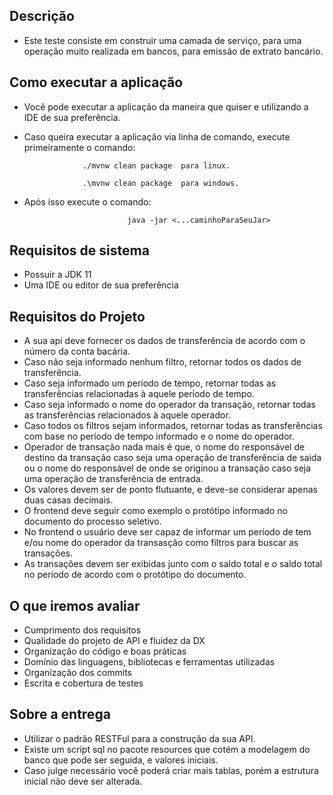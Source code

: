 ## Descrição 

- Este teste consiste em construir uma camada de serviço, para uma operação muito realizada em bancos, para emissão de extrato bancário.


## Como executar a aplicação 

- Você pode executar a aplicação da maneira que quiser e utilizando a IDE de sua preferência. 
- Caso queira executar a aplicação via linha de comando, execute primeiramente o comando:

                   ./mvnw clean package  para linux.

                   .\mvnw clean package  para windows.
- Após isso execute o comando: 

                             java -jar <...caminhoParaSeuJar>

## Requisitos de sistema

- Possuir a JDK 11 
- Uma IDE ou editor de sua preferência

## Requisitos do Projeto

- A sua api deve fornecer os dados de transferência de acordo com o número da conta bacária.
- Caso não seja informado nenhum filtro, retornar  todos os dados de transferência.
- Caso seja informado um período de tempo, retornar todas as transferências relacionadas à aquele período de tempo.
- Caso seja informado o nome do operador da transação, retornar todas as transferências relacionados à aquele operador.
- Caso todos os filtros sejam informados, retornar todas as transferências com base no período de tempo informado e o nome do operador.
- Operador de transação nada mais é que, o nome do responsável de destino da transação caso seja uma operação de transferência de saida ou o nome do responsável de onde se originou a transação caso seja uma operação de transferência de entrada.
- Os valores devem ser de ponto flutuante, e deve-se considerar apenas duas casas decimais.
- O frontend deve seguir como exemplo o protótipo informado no documento do processo seletivo.
- No frontend o usuário deve ser capaz de informar um período de tem e/ou nome do operador da transasção como filtros para buscar as transações.
- As transações devem ser exibidas junto com o saldo total e o saldo total no período de acordo com o protótipo do documento.

## O que iremos avaliar
- Cumprimento dos requisitos
- Qualidade do projeto de API e fluidez da DX
- Organização do código e boas práticas
- Domínio das linguagens, bibliotecas e ferramentas utilizadas
- Organização dos commits
- Escrita e cobertura de testes

## Sobre a entrega
- Utilizar o padrão RESTFul para a construção da sua API.
- Existe um script sql no pacote resources que cotém a modelagem do banco que pode ser seguida, e valores iniciais.
- Caso julge necessário você poderá criar mais tablas, porém a estrutura inicial não deve ser alterada.